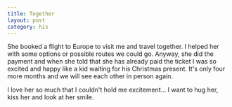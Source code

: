```yaml
---
title: Together
layout: post
category: his
---
```


She booked a flight to Europe to visit me and travel together. I helped her with some options or possible routes we could go.
Anyway, she did the payment and when she told that she has already paid the ticket I was so excited and happy like a kid waiting for his Christmas present. It's only four more months and we will see each other in person again. 

I love her so much that I couldn't hold me excitement... I want to hug her, kiss her and look at her smile. 
